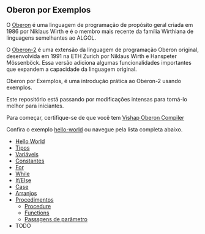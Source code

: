 ## Oberon por Exemplos

O [Oberon](https://en.wikipedia.org/wiki/Oberon_(programming_language)) é uma linguagem de programação de propósito geral criada em 1986 por Niklaus Wirth e é o membro mais recente da família Wirthiana de linguagens semelhantes ao ALGOL.

O [Oberon-2](https://en.wikipedia.org/wiki/Oberon-2) é uma extensão da linguagem de programação Oberon original, desenvolvida em 1991 na ETH Zurich por Niklaus Wirth e Hanspeter Mössenböck. Essa versão adiciona algumas funcionalidades importantes que expandem a capacidade da linguagem original.

Oberon por Exemplos, é uma introdução prática ao Oberon-2 usando exemplos.

Este repositório está passando por modificações intensas para torná-lo melhor para iniciantes.

Para começar, certifique-se de que você tem [Vishap Oberon Compiler](https://github.com/vishapoberon/voc)

Confira o exemplo [hello-world](https://github.com/vishapoberon/oberonbyexample/tree/master/examples/hello-world) ou navegue pela lista completa abaixo.

- [Hello World](https://github.com/vishapoberon/oberonbyexample/tree/master/examples/hello-world)
- [Tipos](https://github.com/vishapoberon/oberonbyexample/tree/master/examples/value-types)
- [Variáveis](https://github.com/vishapoberon/oberonbyexample/tree/master/examples/variables)
- [Constantes](https://github.com/vishapoberon/oberonbyexample/tree/master/examples/constants)
- [For](https://github.com/vishapoberon/oberonbyexample/tree/master/examples/for)
- [While](https://github.com/vishapoberon/oberonbyexample/tree/master/examples/while)
- [If/Else](https://github.com/vishapoberon/oberonbyexample/tree/master/examples/ifelse)
- [Case](https://github.com/vishapoberon/oberonbyexample/tree/master/examples/case)
- [Arranjos](https://github.com/vishapoberon/oberonbyexample/tree/master/examples/arrays)
- [Procedimentos](https://github.com/vishapoberon/oberonbyexample/tree/master/examples/procedures)
	- [Procedure](https://github.com/vishapoberon/oberonbyexample/tree/master/examples/procedures/procedure)
	- [Functions](https://github.com/vishapoberon/oberonbyexample/tree/master/examples/procedures/function-procedure)
	- [Passsgens de parâmetro](https://github.com/vishapoberon/oberonbyexample/tree/master/examples/procedures/var-parameter)
- TODO
